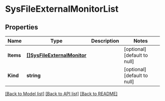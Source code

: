 # SysFileExternalMonitorList

## Properties
Name | Type | Description | Notes
------------ | ------------- | ------------- | -------------
**Items** | [**[]SysFileExternalMonitor**](sys_file_externalMonitor.md) |  | [optional] [default to null]
**Kind** | **string** |  | [optional] [default to null]

[[Back to Model list]](../README.md#documentation-for-models) [[Back to API list]](../README.md#documentation-for-api-endpoints) [[Back to README]](../README.md)


